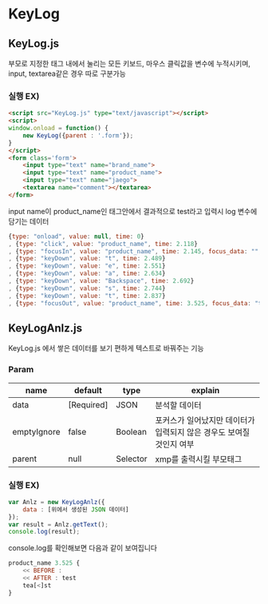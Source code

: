# KeyLog

## KeyLog.js

부모로 지정한 태그 내에서 눌리는 모든 키보드, 마우스 클릭값을 변수에 누적시키며, input, textarea같은 경우 따로 구분가능

### 실행 EX)

```html
<script src="KeyLog.js" type="text/javascript"></script>
<script>
window.onload = function() {
    new KeyLog({parent : '.form'});
}
</script>
<form class='form'>
	<input type="text" name="brand_name">
	<input type="text" name="product_name">
	<input type="text" name="jaego">
	<textarea name="comment"></textarea>
</form>
```

input name이 product_name인 태그안에서 결과적으로 test라고 입력시 log 변수에 담기는 데이터

```javascript
{type: "onload", value: null, time: 0}
, {type: "click", value: "product_name", time: 2.118}
, {type: "focusIn", value: "product_name", time: 2.145, focus_data: "", tag: "INPUT"}
, {type: "keyDown", value: "t", time: 2.489}
, {type: "keyDown", value: "e", time: 2.551}
, {type: "keyDown", value: "a", time: 2.634}
, {type: "keyDown", value: "Backspace", time: 2.692}
, {type: "keyDown", value: "s", time: 2.744}
, {type: "keyDown", value: "t", time: 2.837}
, {type: "focusOut", value: "product_name", time: 3.525, focus_data: "test", tag: "INPUT"}
```



## KeyLogAnlz.js

KeyLog.js 에서 쌓은 데이터를 보기 편하게 텍스트로 바꿔주는 기능

### Param

| name        | default    | type     | explain                                                      |
| ----------- | ---------- | -------- | ------------------------------------------------------------ |
| data        | [Required] | JSON     | 분석할 데이터                                                |
| emptyIgnore | false      | Boolean  | 포커스가 일어났지만 데이터가 입력되지 않은 경우도 보여질것인지 여부 |
| parent      | null       | Selector | xmp를 출력시킬 부모태그                                      |



### 실행 EX)

```javascript 
var Anlz = new KeyLogAnlz({
    data : [위에서 생성된 JSON 데이터]
});
var result = Anlz.getText();
console.log(result);
```

console.log를 확인해보면 다음과 같이 보여집니다


```javascript
product_name 3.525 {
    << BEFORE :
    << AFTER : test
    tea[<]st
}
```

